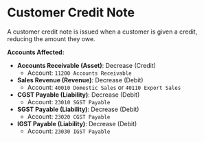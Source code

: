 # Customer Credit Note
A customer credit note is issued when a customer is given a credit, reducing the amount they owe.

**Accounts Affected:**
- **Accounts Receivable (Asset)**: Decrease (Credit)
  - Account: `11200 Accounts Receivable`
- **Sales Revenue (Revenue)**: Decrease (Debit)
  - Account: `40010 Domestic Sales` or `40110 Export Sales`
- **CGST Payable (Liability)**: Decrease (Debit)
  - Account: `23010 SGST Payable`
- **SGST Payable (Liability)**: Decrease (Debit)
  - Account: `23020 CGST Payable`
- **IGST Payable (Liability)**: Decrease (Debit)
  - Account: `23030 IGST Payable`
